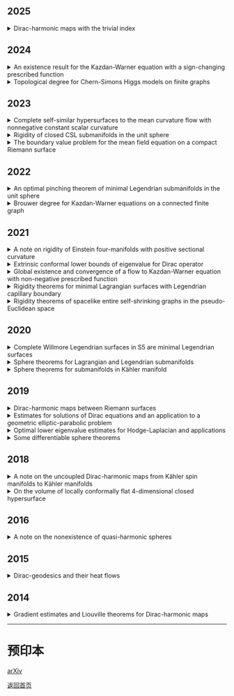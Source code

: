 
## 2025
<details>
<summary>Dirac-harmonic maps with the trivial index</summary>

Jost, Jürgen; <strong>Sun, Linlin</strong>; Zhu, Jingyong<br>
<a href="https://doi.org/10.1007/s11425-023-2283-0">Sci. China Math. 68 (2025), no. 4, 917-938.</a>
</details>

## 2024
<details>
<summary>An existence result for the Kazdan-Warner equation with a sign-changing prescribed function</summary>

<strong>Sun, Linlin</strong>; Zhu, Jingyong<br>
<a href="https://doi.org/10.1007/s00526-023-02659-4">Calc. Var. Partial Differential Equations 63 (2024), no. 2, Paper No. 52, 16 pp.</a>
</details>

<details>
<summary>Topological degree for Chern-Simons Higgs models on finite graphs</summary>

Li, Jiayu; <strong>Sun, Linlin</strong>; Yang, Yunyan<br>
<a href="https://doi.org/10.1007/s00526-024-02706-8">Calc. Var. Partial Differential Equations 63 (2024), no. 4, Paper No. 81, 21 pp.</a>  
</details>

## 2023
<details>
<summary>Complete self-similar hypersurfaces to the mean curvature flow with nonnegative constant scalar curvature</summary>

Luo, Yong; <strong>Sun, Linlin</strong>; Yin, Jiabin<br>
<a href="https://doi.org/10.1007/s11464-021-0229-x">Front. Math. 18 (2023), no. 2, 417–430.</a>  
</details>

<details>
<summary>Rigidity of closed CSL submanifolds in the unit sphere</summary>

Luo, Yong; <strong>Sun, Linlin</strong><br>
<a href="https://doi.org/10.4171/aihpc/50">Ann. Inst. H. Poincaré C Anal. Non Linéaire 40 (2023), no. 3, 531–555.</a>  
</details>

<details>
<summary>The boundary value problem for the mean field equation on a compact Riemann surface</summary>

Li, Jiayu; <strong>Sun, Linlin</strong>; Yang, Yunyan<br>
<a href="https://doi.org/10.1007/s11425-021-1962-5">Sci. China Math. 66 (2023), no. 1, 115–142.</a>  
</details>

## 2022
<details>
<summary>An optimal pinching theorem of minimal Legendrian submanifolds in the unit sphere</summary>

Luo, Yong; <strong>Sun, Linlin</strong>; Yin, Jiabin<br>
<a href="https://doi.org/10.1007/s00526-022-02304-6">Calc. Var. Partial Differential Equations 61 (2022), no. 5, Paper No. 192, 18 pp.</a>  
</details>

<details>
<summary>Brouwer degree for Kazdan-Warner equations on a connected finite graph</summary>

<strong>Sun, Linlin</strong>; Wang, Liuquan<br>
<a href="https://doi.org/10.1016/j.aim.2022.108422">Adv. Math. 404 (2022), part B, Paper No. 108422, 29 pp.</a>  
</details>

## 2021
<details>
<summary>A note on rigidity of Einstein four-manifolds with positive sectional curvature</summary>

Cui, Qing; <strong>Sun, Linlin</strong><br>
<a href="https://doi.org/10.1007/s00229-020-01217-y">Manuscripta Math. 165 (2021), no. 1-2, 269–282.</a>  
</details>

<details>
<summary>Extrinsic conformal lower bounds of eigenvalue for Dirac operator</summary>

Chen, Qun; <strong>Sun, Linlin</strong><br>
<a href="https://doi.org/10.1007/s00209-020-02573-x">Math. Z. 297 (2021), no. 3-4, 1659–1671.</a>  
</details>

<details>
<summary>Global existence and convergence of a flow to Kazdan-Warner equation with non-negative prescribed function</summary>

<strong>Sun, Linlin</strong>; Zhu, Jingyong<br>
<a href="https://doi.org/10.1007/s00526-020-01873-8">Calc. Var. Partial Differential Equations 60 (2021), no. 1, Paper No. 42, 26 pp.</a>  
</details>

<details>
<summary>Rigidity theorems for minimal Lagrangian surfaces with Legendrian capillary boundary</summary>

Luo, Yong; <strong>Sun, Linlin</strong><br>
<a href="https://doi.org/10.1016/j.aim.2021.108124">Adv. Math. 393 (2021), Paper No. 108124, 15 pp.</a>  
</details>

<details>
<summary>Rigidity theorems of spacelike entire self-shrinking graphs in the pseudo-Euclidean space</summary>

Qiu, Hongbing; <strong>Sun, Linlin</strong><br>
<a href="https://doi.org/10.1016/j.jfa.2021.109189">J. Funct. Anal. 281 (2021), no. 9, Paper No. 109189, 24 pp.</a>  
</details>

## 2020
<details>
<summary>Complete Willmore Legendrian surfaces in S5 are minimal Legendrian surfaces</summary>

Luo, Yong; <strong>Sun, Linlin</strong><br>
<a href="https://doi.org/10.1007/s10455-020-09719-4">Ann. Global Anal. Geom. 58 (2020), no. 2, 177–189.</a>  
</details>

<details>
<summary>Sphere theorems for Lagrangian and Legendrian submanifolds</summary>

Sun, Jun; <strong>Sun, Linlin</strong><br>
<a href="https://doi.org/10.1007/s00526-020-01797-3">Calc. Var. Partial Differential Equations 59 (2020), no. 4, Paper No. 125, 29 pp.</a>  
</details>

<details>
<summary>Sphere theorems for submanifolds in Kähler manifold</summary>

Sun, Jun; <strong>Sun, Linlin</strong><br>
<a href="https://dx.doi.org/10.4310/MRL.2020.v27.n4.a10">Math. Res. Lett. 27 (2020), no. 4, 1195–1236.</a>  
</details>

## 2019
<details>
<summary>Dirac-harmonic maps between Riemann surfaces</summary>

Chen, Qun; Jost, Jürgen; <strong>Sun, Linlin</strong>; Zhu, Miaomiao<br>
<a href="https://dx.doi.org/10.4310/AJM.2019.v23.n1.a6">Asian J. Math. 23 (2019), no. 1, 107–125.</a>  
</details>

<details>
<summary>Estimates for solutions of Dirac equations and an application to a geometric elliptic-parabolic problem</summary>

Chen, Qun; Jost, Jürgen; <strong>Sun, Linlin</strong>; Zhu, Miaomiao<br>
<a href="https://doi.org/10.4171/JEMS/847">J. Eur. Math. Soc. (JEMS) 21 (2019), no. 3, 665–707.</a>  
</details>

<details>
<summary>Optimal lower eigenvalue estimates for Hodge-Laplacian and applications</summary>

Cui, Qing; <strong>Sun, Linlin</strong><br>
<a href="https://doi.org/10.1016/j.jde.2018.12.032">J. Differential Equations 266 (2019), no. 12, 8320–8343.</a>  
</details>

<details>
<summary>Some differentiable sphere theorems</summary>

Cui, Qing; <strong>Sun, Linlin</strong><br>
<a href="https://doi.org/10.1007/s00526-019-1487-2">Calc. Var. Partial Differential Equations 58 (2019), no. 2, Paper No. 43, 24 pp.</a>  
</details>

## 2018
<details>
<summary>A note on the uncoupled Dirac-harmonic maps from Kähler spin manifolds to Kähler manifolds</summary>

<strong>Sun, Linlin</strong><br>
<a href="https://doi.org/10.1007/s00229-017-0941-8">Manuscripta Math. 155 (2018), no. 1-2, 197–208.</a>  
</details>

<details>
<summary>On the volume of locally conformally flat 4-dimensional closed hypersurface</summary>

Cui, Qing; <strong>Sun, Linlin</strong><br>
<a href="https://doi.org/10.1090/proc/13855">Proc. Amer. Math. Soc. 146 (2018), no. 2, 759–771.</a>  
</details>

## 2016
<details>
<summary>A note on the nonexistence of quasi-harmonic spheres</summary>

Li, Jiayu; <strong>Sun, Linlin</strong><br>
<a href="https://doi.org/10.1007/s00526-016-1076-6">Calc. Var. Partial Differential Equations 55 (2016), no. 6, Art. 151, 13 pp.</a>  
</details>

## 2015
<details>
<summary>Dirac-geodesics and their heat flows</summary>

Chen, Qun; Jost, Jürgen; <strong>Sun, Linlin</strong>; Zhu, Miaomiao<br>
<a href="https://doi.org/10.1007/s00526-015-0877-3">Calc. Var. Partial Differential Equations 54 (2015), no. 3, 2615–2635.</a>  
</details>

## 2014
<details>
<summary>Gradient estimates and Liouville theorems for Dirac-harmonic maps</summary>

Chen, Qun; Jost, Jürgen; <strong>Sun, Linlin</strong><br>
<a href="http://dx.doi.org/10.1016/j.geomphys.2013.10.011">J. Geom. Phys. 76 (2014), 66–78.</a>  
</details>

---

# 预印本
[arXiv](https://arxiv.org/a/sun_l_3.html)

[返回首页](index.md)
